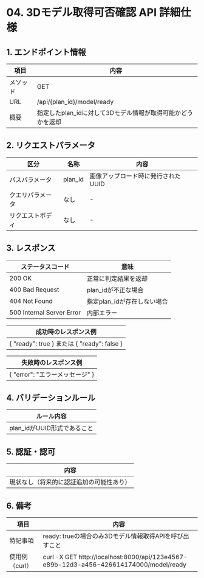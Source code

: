 # 04. 3Dモデル取得可否確認 API 詳細仕様

## 1. エンドポイント情報

| 項目     | 内容                                              |
|----------|---------------------------------------------------|
| メソッド | GET                                               |
| URL      | /api/{plan_id}/model/ready                        |
| 概要     | 指定したplan_idに対して3Dモデル情報が取得可能かどうかを返却 |

## 2. リクエストパラメータ

| 区分             | 名称     | 内容                         |
|------------------|----------|------------------------------|
| パスパラメータ   | plan_id  | 画像アップロード時に発行されたUUID |
| クエリパラメータ | なし     | -                            |
| リクエストボディ | なし     | -                            |

## 3. レスポンス

| ステータスコード | 意味                                         |
|------------------|----------------------------------------------|
| 200 OK           | 正常に判定結果を返却                         |
| 400 Bad Request  | plan_idが不正な場合                          |
| 404 Not Found    | 指定plan_idが存在しない場合                  |
| 500 Internal Server Error    | 内部エラー                 |

| 成功時のレスポンス例         |
|-----------------------------|
| { "ready": true } または { "ready": false } |

| 失敗時のレスポンス例         |
|-----------------------------|
| { "error": "エラーメッセージ" } |

## 4. バリデーションルール

| ルール内容                        |
|-----------------------------------|
| plan_idがUUID形式であること       |

## 5. 認証・認可

| 内容                                 |
|--------------------------------------|
| 現状なし（将来的に認証追加の可能性あり） |

## 6. 備考

| 項目         | 内容                                                                 |
|--------------|----------------------------------------------------------------------|
| 特記事項     | ready: trueの場合のみ3Dモデル情報取得APIを呼び出すこと               |
| 使用例（curl）| curl -X GET http://localhost:8000/api/123e4567-e89b-12d3-a456-426614174000/model/ready |
